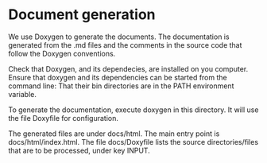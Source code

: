 # Document generation

We use Doxygen to generate the documents. The documentation is generated from the .md files and the comments in the source code that follow the
Doxygen conventions.

Check that Doxygen, and its dependecies, are installed on you computer.
Ensure that doxygen and its dependencies can be started from the command line: That their bin directories are in the PATH environment variable.

To generate the documentation, execute doxygen in this directory. It will use the file Doxyfile for configuration.

The generated files are under docs/html. The main entry point is docs/html/index.html.
The file docs/Doxyfile lists the source directories/files that are to be processed, under key INPUT.
